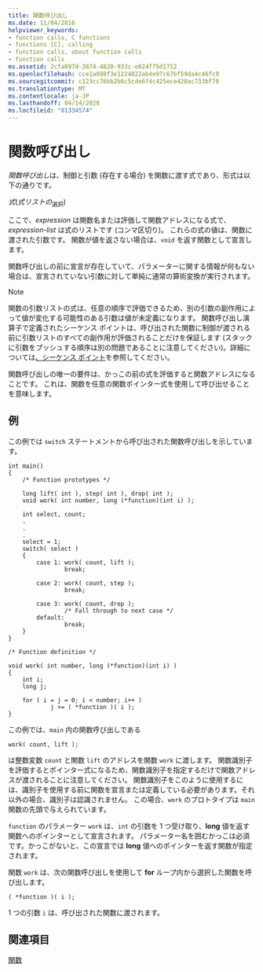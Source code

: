 ```yaml
---
title: 関数呼び出し
ms.date: 11/04/2016
helpviewer_keywords:
- function calls, C functions
- functions [C], calling
- function calls, about function calls
- function calls
ms.assetid: 2cfa897d-3874-4820-933c-e624f75d1712
ms.openlocfilehash: cce1a888f3e1224822ab4e97c67bf59da4c46fc9
ms.sourcegitcommit: c123cc76bb2b6c5cde6f4c425ece420ac733bf70
ms.translationtype: MT
ms.contentlocale: ja-JP
ms.lasthandoff: 04/14/2020
ms.locfileid: "81334574"
---
```

# <a name="function-calls"></a>関数呼び出し

*関数呼び出し*は、制御と引数 (存在する場合) を関数に渡す式であり、形式は以下の通りです。

*式*(*式リストの*<sub>選択</sub>)

ここで、*expression* は関数名または評価して関数アドレスになる式で、*expression-list* は式のリストです (コンマ区切り)。 これらの式の値は、関数に渡された引数です。 関数が値を返さない場合は、`void` を返す関数として宣言します。

関数呼び出しの前に宣言が存在していて、パラメーターに関する情報が何もない場合は、宣言されていない引数に対して単純に通常の算術変換が実行されます。

> [!NOTE]
> 関数の引数リストの式は、任意の順序で評価できるため、別の引数の副作用によって値が変化する可能性のある引数は値が未定義になります。 関数呼び出し演算子で定義されたシーケンス ポイントは、呼び出された関数に制御が渡される前に引数リストのすべての副作用が評価されることだけを保証します  (スタックに引数をプッシュする順序は別の問題であることに注意してください)。詳細については[、シーケンス ポイント](../c-language/c-sequence-points.md)を参照してください。

関数呼び出しの唯一の要件は、かっこの前の式を評価すると関数アドレスになることです。 これは、関数を任意の関数ポインター式を使用して呼び出せることを意味します。

## <a name="example"></a>例

この例では `switch` ステートメントから呼び出された関数呼び出しを示しています。

```
int main()
{
    /* Function prototypes */

    long lift( int ), step( int ), drop( int );
    void work( int number, long (*function)(int i) );

    int select, count;
    .
    .
    .
    select = 1;
    switch( select )
    {
        case 1: work( count, lift );
                break;

        case 2: work( count, step );
                break;

        case 3: work( count, drop );
                /* Fall through to next case */
        default:
                break;
    }
}

/* Function definition */

void work( int number, long (*function)(int i) )
{
    int i;
    long j;

    for ( i = j = 0; i < number; i++ )
            j += ( *function )( i );
}
```

この例では、`main` 内の関数呼び出しである

```
work( count, lift );
```

は整数変数 `count` と関数 `lift` のアドレスを関数 `work` に渡します。 関数識別子を評価するとポインター式になるため、関数識別子を指定するだけで関数アドレスが渡されることに注意してください。 関数識別子をこのように使用するには、識別子を使用する前に関数を宣言または定義している必要があります。それ以外の場合、識別子は認識されません。 この場合、`work` のプロトタイプは `main` 関数の先頭で与えられています。

`function` のパラメーター `work` は、`int` の引数を 1 つ受け取り、**long** 値を返す関数へのポインターとして宣言されます。 パラメーター名を囲むかっこは必須です。かっこがないと、この宣言では **long** 値へのポインターを返す関数が指定されます。

関数 `work` は、次の関数呼び出しを使用して **for** ループ内から選択した関数を呼び出します。

```
( *function )( i );
```

1 つの引数 `i` は、呼び出された関数に渡されます。

## <a name="see-also"></a>関連項目

[関数](../c-language/functions-c.md)
